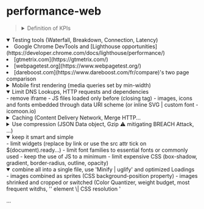<!-- This content will not appear in the rendered Markdown -->
<!-- This content will not appear in the rendered Markdown -->
# performance-web

> <details>
>  <summary>Definition of KPIs</summary>
> </details>

<details open>
  <summary>Testing tools (Waterfall, Breakdown, Connection, Latency)</summary>
  <li>Google Chrome DevTools and  [Lighthouse opportunities](https://developer.chrome.com/docs/lighthouse/performance/)</li>
  <li>[gtmetrix.com](https://gtmetrix.com/)</li>
  <li>[webpagetest.org](https://www.webpagetest.org/)</li>
  <li>[dareboost.com](https://www.dareboost.com/fr/compare)'s two page comparison</li>
</details>

<details>
  <summary>Mobile first rendering (media queries set by min-width)</summary>
</details>

<details open>
  <summary>Limit DNS Lookups, HTTP requests and dependencies</summary>
  - remove iframe  
  - JS files loaded only before </body> (closing tag)  
  - images, icons and fonts embedded through data URI scheme (or inline SVG | custom font - icomoon.io)  
</details>

<details>
  <summary>Caching (Content Delivery Network, Merge HTTP...</summary>
</details>

<details>
  <summary>Use compression (JSON Data object, Gzip ⚠️ mitigating BREACH Attack, ...)</summary>
</details>
  
<details open>
  <summary>keep it smart and simple</summary>
  - limit widgets (replace by link or use the src attr tick on $(document).ready...)  
  - limit font families to essential fonts or commonly used  
  - keep the use of JS to a minimum  
  - limit expensive CSS (box-shadow, gradient, border-radius, outline, opacity)  
</details>

<details open>
  <summary>combine all into a single file, use 'Minify | uglify' and optimized Loadings</summary>
  - images combined as sprites (CSS background-position property)  
  - images shrinked and cropped or switched (Color Quantizer, weight budget, most frequent witdhs, '<picture>' element \| CSS resolution '<img srcset'...)
  - JPG progressive format (very large images)  
  - animated GIF to FFmpeg or CSS3 animation  
</details>

...  

